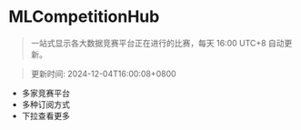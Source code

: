 # MLCompetitionHub

> 一站式显示各大数据竞赛平台正在进行的比赛，每天 16:00 UTC+8 自动更新。
  
> 更新时间: 2024-12-04T16:00:08+0800 

* 多家竞赛平台
* 多种订阅方式
* 下拉查看更多